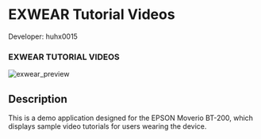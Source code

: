 EXWEAR Tutorial Videos
======================

Developer: huhx0015

### EXWEAR TUTORIAL VIDEOS
![exwear_preview](https://cloud.githubusercontent.com/assets/1645482/12531990/28fd3d68-c1bd-11e5-926e-3f4c34da5d68.gif)

## Description

This is a demo application designed for the EPSON Moverio BT-200, which displays sample video tutorials for users wearing the device.